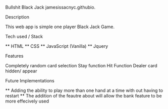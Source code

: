 Bullshit Black Jack 
jamesissacnyc.githubio.

Description

This web app is simple one player Black Jack Game.

Tech used / Stack

** HTML 
** CSS
** JavaScript (Vanilla)
** Jquery 

Features

Completely random card selection 
Stay function 
Hit Function
Dealer card hidden/ appear

Future Implementations

** Adding the ability to play more than one hand at a time with out having to restart
** The addition of the feautre about will allow the bank feature to be more effecively used